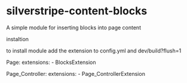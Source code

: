 # silverstripe-content-blocks
A simple module for inserting blocks into page content

instaltion

to install module add the extension to config.yml and dev/build?flush=1

Page:
  extensions:
    - BlocksExtension

Page_Controller:
  extensions:
    - Page_ControllerExtension
